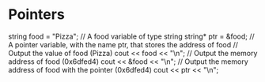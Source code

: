 # Pointers
string food = "Pizza";  // A food variable of type string string* ptr = &amp;food;    // A pointer variable, with the name ptr, that stores the address of food  // Output the value of food (Pizza) cout &lt;&lt; food &lt;&lt; "\n";  // Output the memory address of food (0x6dfed4) cout &lt;&lt; &amp;food &lt;&lt; "\n";  // Output the memory address of food with the pointer (0x6dfed4) cout &lt;&lt; ptr &lt;&lt; "\n";
